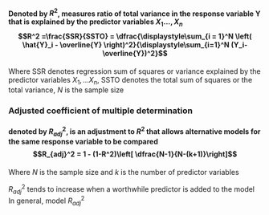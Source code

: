 #### Denoted by $R^2$, measures ratio of total variance in the response variable Y that is explained by the predictor variables $X_1...,X_n$ $$R^2 =\frac{SSR}{SSTO} = \dfrac{\displaystyle\sum_{i = 1}^N \left( \hat{Y}_i - \overline{Y} \right)^2}{\displaystyle\sum_{i=1}^N (Y_i-\overline{Y})^2}$$
Where SSR denotes regression sum of squares or variance explained by the predictor variables $X_1, ...X_n,$ SSTO denotes the total sum of squares or the total variance, $N$ is the sample size

### Adjusted coefficient of multiple determination
#### denoted by $R^2_{adj}$, is an adjustment to $R^2$ that allows alternative models for the same response variable to be compared $$R_{adj}^2 = 1 - (1-R^2)\left[ \dfrac{N-1}{N-(k+1)}\right]$$
Where $N$ is the sample size and $k$ is the number of predictor variables 

$R^2_{adj}$ tends to increase when a worthwhile predictor is added to the model
In general, model $R^2_{adj}$ 